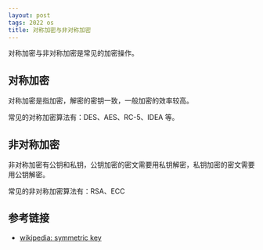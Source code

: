 ```yaml
---
layout: post
tags: 2022 os
title: 对称加密与非对称加密
---
```


对称加密与非对称加密是常见的加密操作。

## 对称加密

对称加密是指加密，解密的密钥一致，一般加密的效率较高。

常见的对称加密算法有：DES、AES、RC-5、IDEA 等。

## 非对称加密

非对称加密有公钥和私钥，公钥加密的密文需要用私钥解密，私钥加密的密文需要用公钥解密。

常见的非对称加密算法有：RSA、ECC

## 参考链接

- [wikipedia: symmetric key](https://en.wikipedia.org/wiki/Symmetric-key_algorithm)
